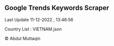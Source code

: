 

## Google Trends Keywords Scraper 
 
Last Update 11-12-2022 , 13:46:56

Country List :
VIETNAM.json



© Abdul Muttaqin 
